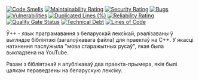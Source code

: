 [![Code Smells](https://sonarcloud.io/api/project_badges/measure?project=Hummel009_UPP&metric=code_smells)](https://sonarcloud.io/summary/overall?id=Hummel009_UPP)
[![Maintainability Rating](https://sonarcloud.io/api/project_badges/measure?project=Hummel009_UPP&metric=sqale_rating)](https://sonarcloud.io/summary/overall?id=Hummel009_UPP)
[![Security Rating](https://sonarcloud.io/api/project_badges/measure?project=Hummel009_UPP&metric=security_rating)](https://sonarcloud.io/summary/overall?id=Hummel009_UPP)
[![Bugs](https://sonarcloud.io/api/project_badges/measure?project=Hummel009_UPP&metric=bugs)](https://sonarcloud.io/summary/overall?id=Hummel009_UPP)
[![Vulnerabilities](https://sonarcloud.io/api/project_badges/measure?project=Hummel009_UPP&metric=vulnerabilities)](https://sonarcloud.io/summary/overall?id=Hummel009_UPP)
[![Duplicated Lines (%)](https://sonarcloud.io/api/project_badges/measure?project=Hummel009_UPP&metric=duplicated_lines_density)](https://sonarcloud.io/summary/overall?id=Hummel009_UPP)
[![Reliability Rating](https://sonarcloud.io/api/project_badges/measure?project=Hummel009_UPP&metric=reliability_rating)](https://sonarcloud.io/summary/overall?id=Hummel009_UPP)
[![Quality Gate Status](https://sonarcloud.io/api/project_badges/measure?project=Hummel009_UPP&metric=alert_status)](https://sonarcloud.io/summary/overall?id=Hummel009_UPP)
[![Technical Debt](https://sonarcloud.io/api/project_badges/measure?project=Hummel009_UPP&metric=sqale_index)](https://sonarcloud.io/summary/overall?id=Hummel009_UPP)
[![Lines of Code](https://sonarcloud.io/api/project_badges/measure?project=Hummel009_UPP&metric=ncloc)](https://sonarcloud.io/summary/overall?id=Hummel009_UPP)

Ў++ - язык праграмавання з беларускай лексікай, рэалізаваны ў выглядзе бібліятэкі (загалоўкавага файла) для праектаў на
С++. У якасці натхнення паслужыла "мова старажытных русаў", якая была выкладзена на YouTube.

Разам з бібліятэкай я апублікаваў два праекта-прымера, якія былі цалкам пераведзены на беларускую лексіку.
